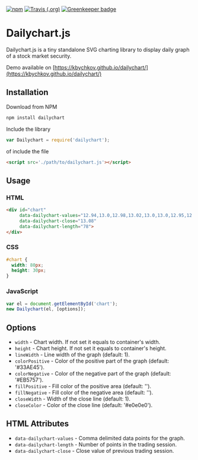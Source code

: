 [![npm](https://img.shields.io/npm/v/dailychart.svg)](https://www.npmjs.com/package/dailychart)
[![Travis (.org)](https://img.shields.io/travis/kbychkov/dailychart.svg)](https://travis-ci.org/kbychkov/dailychart) [![Greenkeeper badge](https://badges.greenkeeper.io/kbychkov/dailychart.svg)](https://greenkeeper.io/)

# Dailychart.js

Dailychart.js is a tiny standalone SVG charting library to display daily graph of a stock market security.

Demo available on [https://kbychkov.github.io/dailychart/](https://kbychkov.github.io/dailychart/)

## Installation

Download from NPM

```bash
npm install dailychart
```

Include the library

```js
var Dailychart = require('dailychart');
```

of include the file

```html
<script src='./path/to/dailychart.js'></script>
```

## Usage

### HTML

```html
<div id="chart"
     data-dailychart-values="12.94,13.0,12.98,13.02,13.0,13.0,12.95,12.85,13.04,13.13"
     data-dailychart-close="13.08"
     data-dailychart-length="78">
</div>
```

### CSS

```css
#chart {
  width: 80px;
  height: 30px;
}
```

### JavaScript

```js
var el = document.getElementById('chart');
new Dailychart(el, [options]);
```

## Options

- `width` - Chart width. If not set it equals to container's width.
- `height` - Chart height. If not set it equals to container's height.
- `lineWidth` - Line width of the graph (default: 1).
- `colorPositive` - Color of the positive part of the graph (default: '#33AE45').
- `colorNegative` - Color of the negative part of the graph (default: '#EB5757').
- `fillPositive` - Fill color of the positive area (default: '').
- `fillNegative` - Fill color of the negative area (default: '').
- `closeWidth` - Width of the close line (default: 1).
- `closeColor` - Color of the close line (default: '#e0e0e0').

## HTML Attributes

- `data-dailychart-values` - Comma delimited data points for the graph.
- `data-dailychart-length` - Number of points in the trading session.
- `data-dailychart-close` - Close value of previous trading session.
